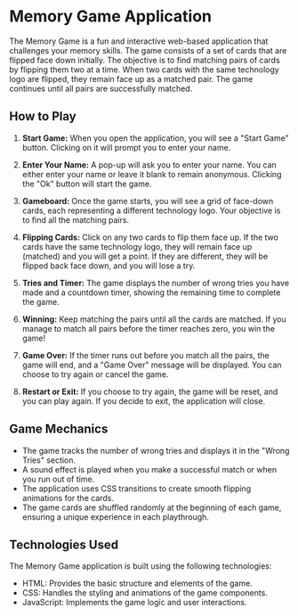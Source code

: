 # Memory Game Application

The Memory Game is a fun and interactive web-based application that challenges your memory skills. The game consists of a set of cards that are flipped face down initially. The objective is to find matching pairs of cards by flipping them two at a time. When two cards with the same technology logo are flipped, they remain face up as a matched pair. The game continues until all pairs are successfully matched.

## How to Play

1. **Start Game:** When you open the application, you will see a "Start Game" button. Clicking on it will prompt you to enter your name.

2. **Enter Your Name:** A pop-up will ask you to enter your name. You can either enter your name or leave it blank to remain anonymous. Clicking the "Ok" button will start the game.

3. **Gameboard:** Once the game starts, you will see a grid of face-down cards, each representing a different technology logo. Your objective is to find all the matching pairs.

4. **Flipping Cards:** Click on any two cards to flip them face up. If the two cards have the same technology logo, they will remain face up (matched) and you will get a point. If they are different, they will be flipped back face down, and you will lose a try.

5. **Tries and Timer:** The game displays the number of wrong tries you have made and a countdown timer, showing the remaining time to complete the game.

6. **Winning:** Keep matching the pairs until all the cards are matched. If you manage to match all pairs before the timer reaches zero, you win the game!

7. **Game Over:** If the timer runs out before you match all the pairs, the game will end, and a "Game Over" message will be displayed. You can choose to try again or cancel the game.

8. **Restart or Exit:** If you choose to try again, the game will be reset, and you can play again. If you decide to exit, the application will close.

## Game Mechanics

- The game tracks the number of wrong tries and displays it in the "Wrong Tries" section.
- A sound effect is played when you make a successful match or when you run out of time.
- The application uses CSS transitions to create smooth flipping animations for the cards.
- The game cards are shuffled randomly at the beginning of each game, ensuring a unique experience in each playthrough.

## Technologies Used

The Memory Game application is built using the following technologies:

- HTML: Provides the basic structure and elements of the game.
- CSS: Handles the styling and animations of the game components.
- JavaScript: Implements the game logic and user interactions.
